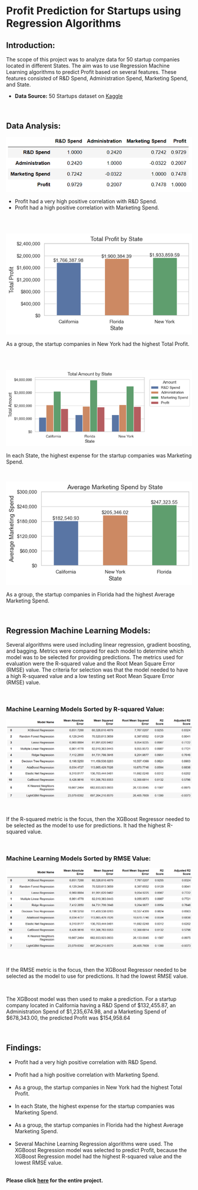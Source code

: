 Profit Prediction for Startups using Regression Algorithms
================
## Introduction:
The scope of this project was to analyze data for 50 startup companies located in different 
States. The aim was to use Regression Machine Learning algorithms to predict Profit 
based on several features. These features consisted of R&D Spend, Administration Spend, 
Marketing Spend, and State.

* **Data Source:** 50 Startups dataset on [Kaggle](https://www.kaggle.com/datasets/farhanmd29/50-startups)

<br>

## Data Analysis:

![A correlation matrix](/images/1.png)

* Profit had a very high positive correlation with R&D Spend.
* Profit had a high positive correlation with Marketing Spend.

<br><br>

![A bar chart of the Total Profit of the startups by State](/images/2.png)

As a group, the startup companies in New York had the highest Total Profit.

<br><br>

![A bar chart of column sums grouped by State](/images/3.png)

In each State, the highest expense for the startup companies was Marketing Spend.

<br>

![A bar chart of the average Marketing Spend of the startups by State](/images/4.png)

As a group, the startup companies in Florida had the highest Average Marketing Spend.

<br>

## Regression Machine Learning Models:

Several algorithms were used including linear regression, gradient boosting, and bagging. Metrics were compared for each model to determine which model was to be selected for providing predictions. The metrics used for evaluation were the R-squared value and the Root Mean Square Error (RMSE) value. The criteria for selection was that the model needed to have a high R-squared value and a low testing set Root Mean Square Error (RMSE) value.

<br>

### Machine Learning Models Sorted by R-squared Value:

![Machine Learning Models Sorted by R-squared value](/images/5.png)

<br>

If the R-squared metric is the focus, then the XGBoost Regressor needed to be selected as the model to use for predictions. It had the highest R-squared value.

<br>

### Machine Learning Models Sorted by RMSE Value:

![Machine Learning Models Sorted by RMSE value](/images/6.png)

<br>

If the RMSE metric is the focus, then the XGBoost Regressor needed to be selected as the model to use for predictions. It had the lowest RMSE value.
 
<br>

The XGBoost model was then used to make a prediction. For a startup company located in California having a R&D Spend of $132,455.87, an Administration Spend of $1,235,674.98, and a Marketing Spend of $678,343.00, the predicted Profit was $154,958.64

<br>

## Findings:
* Profit had a very high positive correlation with R&D Spend.<br><br>
* Profit had a high positive correlation with Marketing Spend.<br><br>
* As a group, the startup companies in New York had the highest Total Profit.<br><br>
* In each State, the highest expense for the startup companies was Marketing Spend.<br><br>
* As a group, the startup companies in Florida had the highest Average Marketing Spend.<br><br>
* Several Machine Learning Regression algorithms were used. The XGBoost Regression model was selected to predict Profit, because the XGBoost Regression model had the highest R-squared value and the lowest RMSE value.<br><br>

**Please click [here](https://github.com/eric5412/Profit-Prediction-for-Startups-using-Regression/blob/main/Profit%20Prediction%20for%20Startups%20using%20Regression%20Algorithms.ipynb) for the entire project.**

<br><br>
<br><br>
